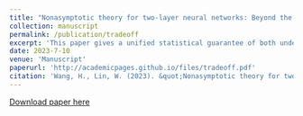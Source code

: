 ```yaml
---
title: "Nonasymptotic theory for two-layer neural networks: Beyond the bias–variance trade-off"
collection: manuscript
permalink: /publication/tradeoff
excerpt: 'This paper gives a unified statistical guarantee of both underparametrized and overparametrized two-layer ReLU networks, and further reproduce the double descent phenonmenon.'
date: 2023-7-10
venue: 'Manuscript'
paperurl: 'http://academicpages.github.io/files/tradeoff.pdf'
citation: 'Wang, H., Lin, W. (2023). &quot;Nonasymptotic theory for two-layer neural networks: Beyond the bias–variance trade-off.&quot; <i>Manuscript</i>.'
---
```

[Download paper here](http://academicpages.github.io/files/tradeoff.pdf)
